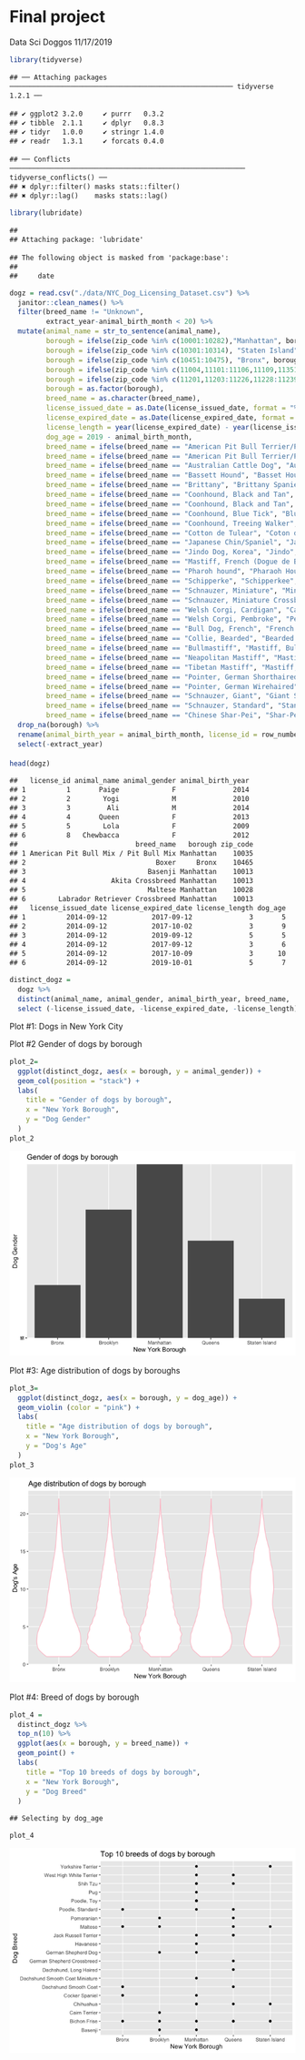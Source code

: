Final project
================
Data Sci Doggos
11/17/2019

``` r
library(tidyverse)
```

    ## ── Attaching packages ─────────────────────────────────────────────────────── tidyverse 1.2.1 ──

    ## ✔ ggplot2 3.2.0     ✔ purrr   0.3.2
    ## ✔ tibble  2.1.1     ✔ dplyr   0.8.3
    ## ✔ tidyr   1.0.0     ✔ stringr 1.4.0
    ## ✔ readr   1.3.1     ✔ forcats 0.4.0

    ## ── Conflicts ────────────────────────────────────────────────────────── tidyverse_conflicts() ──
    ## ✖ dplyr::filter() masks stats::filter()
    ## ✖ dplyr::lag()    masks stats::lag()

``` r
library(lubridate)
```

    ## 
    ## Attaching package: 'lubridate'

    ## The following object is masked from 'package:base':
    ## 
    ##     date

``` r
dogz = read.csv("./data/NYC_Dog_Licensing_Dataset.csv") %>% 
  janitor::clean_names() %>% 
  filter(breed_name != "Unknown",
         extract_year-animal_birth_month < 20) %>% 
  mutate(animal_name = str_to_sentence(animal_name),
         borough = ifelse(zip_code %in% c(10001:10282),"Manhattan", borough),
         borough = ifelse(zip_code %in% c(10301:10314), "Staten Island", borough),
         borough = ifelse(zip_code %in% c(10451:10475), "Bronx", borough),
         borough = ifelse(zip_code %in% c(11004,11101:11106,11109,11351,11354:11375,11377:11379,11385,11411:11423,11426:11430,11432:11436,11691:11694,11697), "Queens", borough),
         borough = ifelse(zip_code %in% c(11201,11203:11226,11228:11239,11241:11243,11249,11252,11256), "Brooklyn", borough),
         borough = as.factor(borough),
         breed_name = as.character(breed_name),
         license_issued_date = as.Date(license_issued_date, format = "%m/%d/%Y"),
         license_expired_date = as.Date(license_expired_date, format = "%m/%d/%Y"),
         license_length = year(license_expired_date) - year(license_issued_date),
         dog_age = 2019 - animal_birth_month,
         breed_name = ifelse(breed_name == "American Pit Bull Terrier/Pit Bull", "American Pit Bull Mix / Pit Bull Mix", breed_name),
         breed_name = ifelse(breed_name == "American Pit Bull Terrier/Pit Bull", "American Pit Bull Mix / Pit Bull Mix", breed_name),
         breed_name = ifelse(breed_name == "Australian Cattle Dog", "Australian Cattledog", breed_name),
         breed_name = ifelse(breed_name == "Bassett Hound", "Basset Hound", breed_name),
         breed_name = ifelse(breed_name == "Brittany", "Brittany Spaniel", breed_name),
         breed_name = ifelse(breed_name == "Coonhound, Black and Tan", "Black and Tan Coonhound", breed_name),
         breed_name = ifelse(breed_name == "Coonhound, Black and Tan", "Black and Tan Coonhound", breed_name),
         breed_name = ifelse(breed_name == "Coonhound, Blue Tick", "Bluetick Coonhound", breed_name),
         breed_name = ifelse(breed_name == "Coonhound, Treeing Walker", "Treeing Walker Coonhound", breed_name),
         breed_name = ifelse(breed_name == "Cotton de Tulear", "Coton de Tulear", breed_name),
         breed_name = ifelse(breed_name == "Japanese Chin/Spaniel", "Japanese Chin", breed_name),
         breed_name = ifelse(breed_name == "Jindo Dog, Korea", "Jindo", breed_name),
         breed_name = ifelse(breed_name == "Mastiff, French (Dogue de Bordeaux)", "Dogue de Bordeaux", breed_name),
         breed_name = ifelse(breed_name == "Pharoh hound", "Pharaoh Hound", breed_name),
         breed_name = ifelse(breed_name == "Schipperke", "Schipperkee", breed_name),
         breed_name = ifelse(breed_name == "Schnauzer, Miniature", "Miniature Schnauzer", breed_name),
         breed_name = ifelse(breed_name == "Schnauzer, Miniature Crossbreed", "Miniature Schnauzer, Crossbreed", breed_name),
         breed_name = ifelse(breed_name == "Welsh Corgi, Cardigan", "Cardigan Welsh Corgi", breed_name),
         breed_name = ifelse(breed_name == "Welsh Corgi, Pembroke", "Pembroke Welsh Corgi", breed_name),
         breed_name = ifelse(breed_name == "Bull Dog, French", "French Bulldog", breed_name),
         breed_name = ifelse(breed_name == "Collie, Bearded", "Bearded Collie", breed_name),
         breed_name = ifelse(breed_name == "Bullmastiff", "Mastiff, Bull", breed_name),
         breed_name = ifelse(breed_name == "Neapolitan Mastiff", "Mastiff, Neapolitan", breed_name),
         breed_name = ifelse(breed_name == "Tibetan Mastiff", "Mastiff, Tibetan", breed_name),
         breed_name = ifelse(breed_name == "Pointer, German Shorthaired", "German Shorthaired Pointer", breed_name),
         breed_name = ifelse(breed_name == "Pointer, German Wirehaired", "German Wirehaired Pointer", breed_name),
         breed_name = ifelse(breed_name == "Schnauzer, Giant", "Giant Schnauzer", breed_name),
         breed_name = ifelse(breed_name == "Schnauzer, Standard", "Standard Schnauzer", breed_name),
         breed_name = ifelse(breed_name == "Chinese Shar-Pei", "Shar-Pei, Chinese", breed_name)) %>% 
  drop_na(borough) %>% 
  rename(animal_birth_year = animal_birth_month, license_id = row_number) %>% 
  select(-extract_year)

head(dogz)
```

    ##   license_id animal_name animal_gender animal_birth_year
    ## 1          1       Paige             F              2014
    ## 2          2        Yogi             M              2010
    ## 3          3         Ali             M              2014
    ## 4          4       Queen             F              2013
    ## 5          5        Lola             F              2009
    ## 6          8   Chewbacca             F              2012
    ##                             breed_name   borough zip_code
    ## 1 American Pit Bull Mix / Pit Bull Mix Manhattan    10035
    ## 2                                Boxer     Bronx    10465
    ## 3                              Basenji Manhattan    10013
    ## 4                     Akita Crossbreed Manhattan    10013
    ## 5                              Maltese Manhattan    10028
    ## 6        Labrador Retriever Crossbreed Manhattan    10013
    ##   license_issued_date license_expired_date license_length dog_age
    ## 1          2014-09-12           2017-09-12              3       5
    ## 2          2014-09-12           2017-10-02              3       9
    ## 3          2014-09-12           2019-09-12              5       5
    ## 4          2014-09-12           2017-09-12              3       6
    ## 5          2014-09-12           2017-10-09              3      10
    ## 6          2014-09-12           2019-10-01              5       7

``` r
distinct_dogz =
  dogz %>% 
  distinct(animal_name, animal_gender, animal_birth_year, breed_name, .keep_all = TRUE) %>% 
  select (-license_issued_date, -license_expired_date, -license_length)
```

Plot \#1: Dogs in New York City

Plot \#2 Gender of dogs by borough

``` r
plot_2=
  ggplot(distinct_dogz, aes(x = borough, y = animal_gender)) +
  geom_col(position = "stack") +
  labs(
    title = "Gender of dogs by borough",
    x = "New York Borough",
    y = "Dog Gender"
  )
plot_2
```

![](Final_files/figure-gfm/unnamed-chunk-3-1.png)<!-- -->

Plot \#3: Age distribution of dogs by boroughs

``` r
plot_3=
  ggplot(distinct_dogz, aes(x = borough, y = dog_age)) +
  geom_violin (color = "pink") +
  labs(
    title = "Age distribution of dogs by borough",
    x = "New York Borough",
    y = "Dog's Age"
  )
plot_3
```

![](Final_files/figure-gfm/unnamed-chunk-4-1.png)<!-- -->

Plot \#4: Breed of dogs by borough

``` r
plot_4 = 
  distinct_dogz %>% 
  top_n(10) %>% 
  ggplot(aes(x = borough, y = breed_name)) +
  geom_point() +
  labs(
    title = "Top 10 breeds of dogs by borough",
    x = "New York Borough",
    y = "Dog Breed"
  )
```

    ## Selecting by dog_age

``` r
plot_4
```

![](Final_files/figure-gfm/unnamed-chunk-5-1.png)<!-- -->
